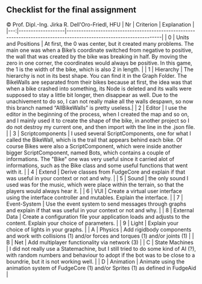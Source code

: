 ## Checklist for the final assignment
© Prof. Dipl.-Ing. Jirka R. Dell'Oro-Friedl, HFU
| Nr | Criterion       | Explanation                                                                                                              |
|---:|-------------------|---------------------------------------------------------------------------------------------------------------------|
|  0 | Units and Positions | At first, the 0 was center, but it created many problems. The main one was when a Bike’s coordinate switched from negative to positive, the wall that was created by the bike was breaking in half. By moving the zero in one corner, the coordinates would always be positive. In this game, the 1 is the width of the bike, which is also 2 in length.                               |
|  1 | Hierarchy         | The hierarchy is not in its best shape. You can find it in the Graph Folder. The BikeWalls are separated from their bikes because at first, the idea was that when a bike crashed into something, its Node is deleted and its walls were supposed to stay a little bit longer, then disappear as well. Due to the unachivement to do so, I can not really make all the walls despawn, so now this branch named “AllBikeWalls” is pretty useless.|
|  2 | Editor            | I use the editor in the beginning of the process, when I created the map and so on, and I mainly used it to create the shape of the bike, in another project so I do not destroy my current one, and then import with the line in the .json file.                                    |
|  3 | Scriptcomponents  | I used several ScriptComponents, one for what I called the BikeWall, which is the trail that appears behind each bike. Of course Bikes were also a ScriptComponent, which were inside another bigger ScriptComponent, named Bots, which contains a couple of informations. The "Bike" one was very useful since it carried alot of informations, such as the Bike class and some useful functions that went with it.                                |
|  4 | Extend            | Derive classes from FudgeCore and explain if that was useful in your context or not and why.                        |
|  5 | Sound             | the only sound I used was for the music, which were place within the terrain, so that the players would always hear it.                   |
|  6 | VUI               | Create a virtual user interface using the interface controller and mutables. Explain the interface.                 |
|  7 | Event-System      | Use the event system to send messages through graphs and explain if that was useful in your context or not and why. |
|  8 | External Data     | Create a configuration file your application loads and adjusts to the content. Explain your choice of parameters.   |
|  9 | Light             | Explain your choice of lights in your graphs.                                                                       |
|  A | Physics           | Add rigidbody components and work with collisions (1) and/or forces and torques (1) and/or joints (1)               |
|  B | Net               | Add multiplayer functionality via network (3)                                                                       |
|  C | State Machines    | I did not really use a Statemachine, but I still tried to do some kind of AI (?), with random numbers and behaviour to adopt if the bot was to be close to a boundrie, but it is not working well.          |
|  D | Animation         | Animate using the animation system of FudgeCore (1) and/or Sprites (1) as defined in FudgeAid                           |